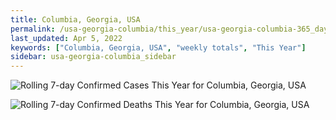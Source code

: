 ```yaml
---
title: Columbia, Georgia, USA
permalink: /usa-georgia-columbia/this_year/usa-georgia-columbia-365_days.html
last_updated: Apr 5, 2022
keywords: ["Columbia, Georgia, USA", "weekly totals", "This Year"]
sidebar: usa-georgia-columbia_sidebar
---
```


![Rolling 7-day Confirmed Cases This Year for Columbia, Georgia, USA](/covid_tracker/images/graphs/usa-georgia-columbia-rolling_7_days_confirmed-365_days_graph.png)

![Rolling 7-day Confirmed Deaths This Year for Columbia, Georgia, USA](/covid_tracker/images/graphs/usa-georgia-columbia-rolling_7_days_deaths-365_days_graph.png)
